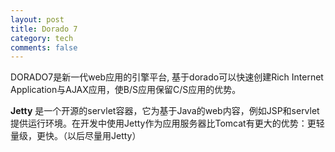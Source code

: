 ```yaml
---
layout: post
title: Dorado 7
category: tech
comments: false
---
```

DORADO7是新一代web应用的引擎平台, 基于dorado可以快速创建Rich Internet Application与AJAX应用，使B/S应用保留C/S应用的优势。

**Jetty** 是一个开源的servlet容器，它为基于Java的web内容，例如JSP和servlet提供运行环境。在开发中使用Jetty作为应用服务器比Tomcat有更大的优势：更轻量级，更快。（以后尽量用Jetty）
